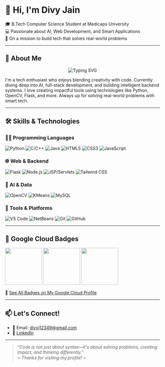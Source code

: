 # 👋 Hi, I'm Divy Jain

🎓 B.Tech Computer Science Student at Medicaps University  
💻 Passionate about AI, Web Development, and Smart Applications  
🚀 On a mission to build tech that solves real-world problems

---

## 🧠 About Me

<p align="center">
  <img src="https://readme-typing-svg.demolab.com?font=Fira+Code&size=22&pause=1000&color=00FF00&center=true&vCenter=true&width=900&lines=Hi%2C+I'm+Divy+Jain.;3rd+Year+CS+Student+%40+Medi-Caps+University.;AI+%7C+Web+Dev+%7C+Backend+%7C+OpenCV+Geek.;On+a+mission+to+solve+real-world+tech+challenges!" alt="Typing SVG" />
</p>

I'm a tech enthusiast who enjoys blending creativity with code. Currently diving deep into AI, full-stack development, and building intelligent backend systems. I love creating impactful tools using technologies like Python, OpenCV, Flask, and more. Always up for solving real-world problems with smart tech.

---

## 🛠️ Skills & Technologies

### 👨‍💻 Programming Languages  
![Python](https://img.shields.io/badge/-Python-3776AB?style=flat&logo=python&logoColor=white)
![C/C++](https://img.shields.io/badge/-C/C++-00599C?style=flat&logo=c&logoColor=white)
![Java](https://img.shields.io/badge/-Java-007396?style=flat&logo=java&logoColor=white)
![HTML5](https://img.shields.io/badge/-HTML5-E34F26?style=flat&logo=html5&logoColor=white)
![CSS3](https://img.shields.io/badge/-CSS3-1572B6?style=flat&logo=css3&logoColor=white)
![JavaScript](https://img.shields.io/badge/-JavaScript-F7DF1E?style=flat&logo=javascript&logoColor=black)

### 🌐 Web & Backend  
![Flask](https://img.shields.io/badge/-Flask-000000?style=flat&logo=flask&logoColor=white)
![Node.js](https://img.shields.io/badge/-Node.js-339933?style=flat&logo=node.js&logoColor=white)
![JSP/Servlets](https://img.shields.io/badge/-JSP%2FServlets-lightgrey?style=flat)
![Tailwind CSS](https://img.shields.io/badge/-TailwindCSS-38B2AC?style=flat&logo=tailwind-css&logoColor=white)

### 🧠 AI & Data  
![OpenCV](https://img.shields.io/badge/-OpenCV-5C3EE8?style=flat&logo=opencv&logoColor=white)
![KMeans](https://img.shields.io/badge/-KMeans-007ACC?style=flat)
![MySQL](https://img.shields.io/badge/-MySQL-4479A1?style=flat&logo=mysql&logoColor=white)

### 🔧 Tools & Platforms  
![VS Code](https://img.shields.io/badge/-VSCode-007ACC?style=flat&logo=visual-studio-code&logoColor=white)
![NetBeans](https://img.shields.io/badge/-NetBeans-1B6AC6?style=flat)
![Git](https://img.shields.io/badge/-Git-F05032?style=flat&logo=git&logoColor=white)
![GitHub](https://img.shields.io/badge/-GitHub-181717?style=flat&logo=github&logoColor=white)

---

## 📜 Google Cloud Badges

<p float="left">
  <img src="https://cdn.qwiklabs.com/Vs5lwoywGjpdqDAwpa0BZsp9Rdokv2NiozwkXyf3YlY%3D" width="120"/>
  <img src="https://cdn.qwiklabs.com/jEaMz3%2BT%2BJO9CP5uszhIsS2KouVx3ypgDh2%2BvL0Sx%2FM%3D" width="120"/>
  <img src="https://cdn.qwiklabs.com/ekXAQNUukXGsBzIAozJKF%2FxfN27PDqYf8KJ%2BsHQOtog%3D" width="120"/>
</p>

🔗 [See All Badges on My Google Cloud Profile](https://www.cloudskillsboost.google/public_profiles/d3db6cbd-19fb-474d-aed1-528cb91e7d07)

---

## 📫 Let's Connect!

- 📧 Email: divyj12349@gmail.com  
- 💼 [LinkedIn](https://www.linkedin.com/in/divy-jain-331a5430a/)

---

> *“Code is not just about syntax—it's about solving problems, creating impact, and thinking differently.”*  
⭐ *Thanks for visiting my profile!* ⭐
